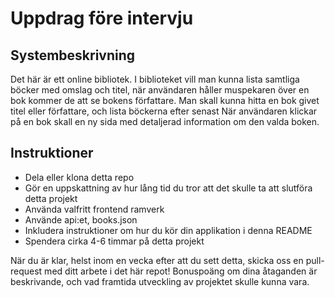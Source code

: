 # Uppdrag före intervju

## Systembeskrivning
Det här är ett online bibliotek. I biblioteket vill man kunna lista samtliga böcker med omslag och titel, när användaren håller muspekaren över en bok kommer de att se bokens författare. Man skall kunna hitta en bok givet titel eller författare, och lista böckerna efter senast
När användaren klickar på en bok skall en ny sida med detaljerad information om den valda boken.

## Instruktioner
* Dela eller klona detta repo
* Gör en uppskattning av hur lång tid du tror att det skulle ta att slutföra detta projekt
* Använda valfritt frontend ramverk
* Använde api:et, books.json
* Inkludera instruktioner om hur du kör din applikation i denna README
* Spendera cirka 4-6 timmar på detta projekt

När du är klar, helst inom en vecka efter att du sett detta, skicka oss en pull-request med ditt arbete i det här repot! Bonuspoäng om dina åtaganden är beskrivande, och vad framtida utveckling av projektet skulle kunna vara. 
